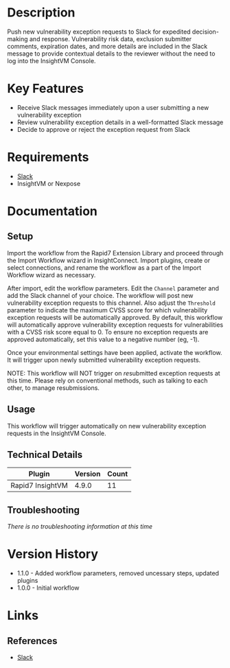 # Description

Push new vulnerability exception requests to Slack for expedited decision-making and response. Vulnerability risk data, exclusion submitter comments, expiration dates, and more details are included in the Slack message to provide contextual details to the reviewer without the need to log into the InsightVM Console.

# Key Features

* Receive Slack messages immediately upon a user submitting a new vulnerability exception
* Review vulnerability exception details in a well-formatted Slack message
* Decide to approve or reject the exception request from Slack

# Requirements

* [Slack](https://insightconnect.help.rapid7.com/docs/configure-slack-for-chatops)
* InsightVM or Nexpose

# Documentation

## Setup

Import the workflow from the Rapid7 Extension Library and proceed through the Import Workflow wizard in InsightConnect. Import plugins, create or select connections, and rename the workflow as a part of the Import Workflow wizard as necessary.

After import, edit the workflow parameters. Edit the `Channel` parameter and add the Slack channel of your choice. The workflow will post new vulnerability exception requests to this channel. Also adjust the `Threshold` parameter to indicate the maximum CVSS score for which vulnerability exception requests will be automatically approved. By default, this workflow will automatically approve vulnerability exception requests for vulnerabilities with a CVSS risk score equal to 0. To ensure no exception requests are approved automatically, set this value to a negative number (eg, -1). 

Once your environmental settings have been applied, activate the workflow. It will trigger upon newly submitted vulnerability exception requests.

NOTE: This workflow will NOT trigger on *re*submitted exception requests at this time. Please rely on conventional methods, such as talking to each other, to manage resubmissions.

## Usage

This workflow will trigger automatically on new vulnerability exception requests in the InsightVM Console.

## Technical Details


|Plugin|Version|Count|
|----|----|--------|
|Rapid7 InsightVM|4.9.0|11|

## Troubleshooting

_There is no troubleshooting information at this time_

# Version History

* 1.1.0 - Added workflow parameters, removed uncessary steps, updated plugins
* 1.0.0 - Initial workflow

# Links

## References

* [Slack](https://slack.com/)
